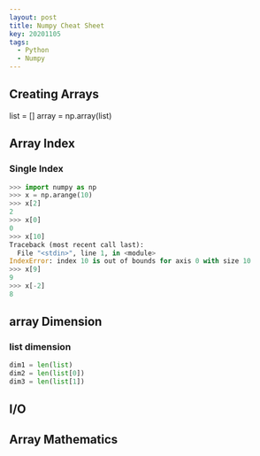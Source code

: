 ```yaml
---
layout: post
title: Numpy Cheat Sheet
key: 20201105
tags:
  - Python
  - Numpy
---
```


## Creating Arrays

list = []
array = np.array(list)

## Array Index

### Single Index
```python
>>> import numpy as np
>>> x = np.arange(10)
>>> x[2]
2
>>> x[0]
0
>>> x[10]
Traceback (most recent call last):
  File "<stdin>", line 1, in <module>
IndexError: index 10 is out of bounds for axis 0 with size 10
>>> x[9]
9
>>> x[-2]
8
```


<!--more-->
## array Dimension

### list dimension
```python
dim1 = len(list)
dim2 = len(list[0])
dim3 = len(list[1])
```

## I/O


## Array Mathematics


